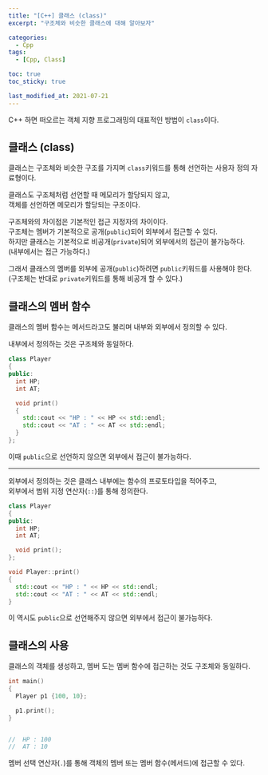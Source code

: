```yaml
---
title: "[C++] 클래스 (class)"
excerpt: "구조체와 비슷한 클래스에 대해 알아보자"

categories:
  - Cpp
tags:
  - [Cpp, Class]

toc: true
toc_sticky: true

last_modified_at: 2021-07-21
---
```


C++ 하면 떠오르는 객체 지향 프로그래밍의 대표적인 방법이 `class`이다.

## 클래스 (class)

클래스는 구조체와 비슷한 구조를 가지며 `class`키워드를 통해 선언하는 사용자 정의 자료형이다.

클래스도 구조체처럼 선언할 때 메모리가 할당되지 않고,   
객체를 선언하면 메모리가 할당되는 구조이다.

구조체와의 차이점은 기본적인 접근 지정자의 차이이다.   
구조체는 멤버가 기본적으로 공개(`public`)되어 외부에서 접근할 수 있다.   
하지만 클래스는 기본적으로 비공개(`private`)되어 외부에서의 접근이 불가능하다.   
(내부에서는 접근 가능하다.)

그래서 클래스의 멤버를 외부에 공개(`public`)하려면 `public`키워드를 사용해야 한다.   
(구조체는 반대로 `private`키워드를 통해 비공개 할 수 있다.)

## 클래스의 멤버 함수

클래스의 멤버 함수는 메서드라고도 불리며 내부와 외부에서 정의할 수 있다.

내부에서 정의하는 것은 구조체와 동일하다.

```cpp
class Player
{
public:
  int HP;
  int AT;

  void print()
  {
    std::cout << "HP : " << HP << std::endl;
    std::cout << "AT : " << AT << std::endl;
  }
};
```

이때 `public`으로 선언하지 않으면 외부에서 접근이 불가능하다.

___

외부에서 정의하는 것은 클래스 내부에는 함수의 프로토타입을 적어주고,   
외부에서 범위 지정 연산자(`::`)를 통해 정의한다.

```cpp
class Player
{
public:
  int HP;
  int AT;

  void print();
};

void Player::print()
{
  std::cout << "HP : " << HP << std::endl;
  std::cout << "AT : " << AT << std::endl;
}
```

이 역시도 `public`으로 선언해주지 않으면 외부에서 접근이 불가능하다.

## 클래스의 사용

클래스의 객체를 생성하고, 멤버 도는 멤버 함수에 접근하는 것도 구조체와 동일하다.

```cpp
int main()
{
  Player p1 {100, 10};

  p1.print();
}


//  HP : 100
//  AT : 10
```

멤버 선택 연산자(`.`)를 통해 객체의 멤버 또는 멤버 함수(메서드)에 접근할 수 있다.
